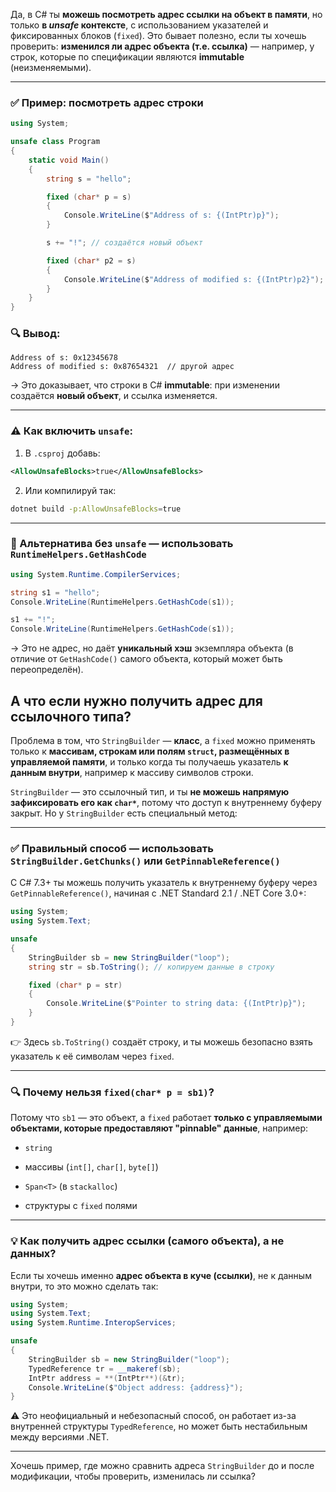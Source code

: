 Да, в C# ты **можешь посмотреть адрес ссылки на объект в памяти**, но только **в _unsafe_ контексте**, с использованием указателей и фиксированных блоков (`fixed`). Это бывает полезно, если ты хочешь проверить: **изменился ли адрес объекта (т.е. ссылка)** — например, у строк, которые по спецификации являются **immutable** (неизменяемыми).

---

### ✅ Пример: посмотреть адрес строки

```csharp
using System;

unsafe class Program
{
    static void Main()
    {
        string s = "hello";

        fixed (char* p = s)
        {
            Console.WriteLine($"Address of s: {(IntPtr)p}");
        }

        s += "!"; // создаётся новый объект

        fixed (char* p2 = s)
        {
            Console.WriteLine($"Address of modified s: {(IntPtr)p2}");
        }
    }
}
```

### 🔍 Вывод:

```
Address of s: 0x12345678
Address of modified s: 0x87654321  // другой адрес
```

→ Это доказывает, что строки в C# **immutable**: при изменении создаётся **новый объект**, и ссылка изменяется.

---

### ⚠️ Как включить `unsafe`:

1. В `.csproj` добавь:
    

```xml
<AllowUnsafeBlocks>true</AllowUnsafeBlocks>
```

2. Или компилируй так:
    

```bash
dotnet build -p:AllowUnsafeBlocks=true
```

---

### 🔐 Альтернатива без `unsafe` — использовать `RuntimeHelpers.GetHashCode`

```csharp
using System.Runtime.CompilerServices;

string s1 = "hello";
Console.WriteLine(RuntimeHelpers.GetHashCode(s1));

s1 += "!";
Console.WriteLine(RuntimeHelpers.GetHashCode(s1));
```

→ Это не адрес, но даёт **уникальный хэш** экземпляра объекта (в отличие от `GetHashCode()` самого объекта, который может быть переопределён).

## А что если нужно получить адрес для ссылочного типа?

Проблема в том, что `StringBuilder` — **класс**, а `fixed` можно применять только к **массивам, строкам или полям `struct`, размещённых в управляемой памяти**, и только когда ты получаешь указатель **к данным внутри**, например к массиву символов строки.

`StringBuilder` — это ссылочный тип, и ты **не можешь напрямую зафиксировать его как `char*`**, потому что доступ к внутреннему буферу закрыт. Но у `StringBuilder` есть специальный метод:

---

### ✅ Правильный способ — использовать `StringBuilder.GetChunks()` или `GetPinnableReference()`

С C# 7.3+ ты можешь получить указатель к внутреннему буферу через `GetPinnableReference()`, начиная с .NET Standard 2.1 / .NET Core 3.0+:

```csharp
using System;
using System.Text;

unsafe
{
    StringBuilder sb = new StringBuilder("loop");
    string str = sb.ToString(); // копируем данные в строку

    fixed (char* p = str)
    {
        Console.WriteLine($"Pointer to string data: {(IntPtr)p}");
    }
}
```

👉 Здесь `sb.ToString()` создаёт строку, и ты можешь безопасно взять указатель к её символам через `fixed`.

---

### 🔍 Почему нельзя `fixed(char* p = sb1)`?

Потому что `sb1` — это объект, а `fixed` работает **только с управляемыми объектами, которые предоставляют "pinnable" данные**, например:

- `string`
    
- массивы (`int[]`, `char[]`, `byte[]`)
    
- `Span<T>` (в `stackalloc`)
    
- структуры с `fixed` полями
    

---

### 💡 Как получить **адрес ссылки** (самого объекта), а не данных?

Если ты хочешь именно **адрес объекта в куче (ссылки)**, не к данным внутри, то это можно сделать так:

```csharp
using System;
using System.Text;
using System.Runtime.InteropServices;

unsafe
{
    StringBuilder sb = new StringBuilder("loop");
    TypedReference tr = __makeref(sb);
    IntPtr address = **(IntPtr**)(&tr);
    Console.WriteLine($"Object address: {address}");
}
```

⚠️ Это неофициальный и небезопасный способ, он работает из-за внутренней структуры `TypedReference`, но может быть нестабильным между версиями .NET.

---

Хочешь пример, где можно сравнить адреса `StringBuilder` до и после модификации, чтобы проверить, изменилась ли ссылка?